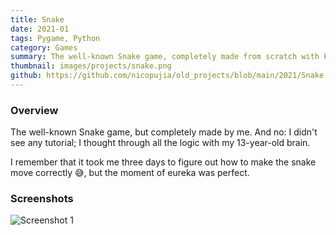 ```yaml
---
title: Snake
date: 2021-01
tags: Pygame, Python
category: Games
summary: The well-known Snake game, completely made from scratch with Python and Pygame using my 13-year-old brain.
thumbnail: images/projects/snake.png
github: https://github.com/nicopujia/old_projects/blob/main/2021/Snake.py
---
```


### Overview

The well-known Snake game, but completely made by me. And no: I didn't see any tutorial; I thought through all the logic with my 13-year-old brain.

I remember that it took me three days to figure out how to make the snake move correctly 😅, but the moment of eureka was perfect.

### Screenshots

![Screenshot 1]({static}/images/projects/snake.png)
